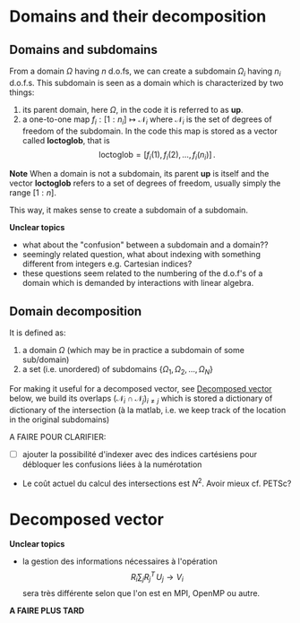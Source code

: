 # Domains and their decomposition

## Domains and subdomains

From a domain $\Omega$ having $n$ d.o.fs, we can create a subdomain $\Omega_i$ having $n_i$ d.o.f.s. This subdomain is seen as a domain which is characterized by two things:
1. its parent domain, here $\Omega$, in the code it is referred to as **up**. 
2. a one-to-one map $f_i : [1:n_i] \mapsto {\mathcal N}_i$ where ${\mathcal N}_i$ is the set of degrees of freedom of the subdomain. In the code this map is stored as a vector called **loctoglob**, that is $$\text{loctoglob} = [f_i(1),\,f_i(2) ,\, \ldots,\, f_i(n_i) ]\,.$$  


**Note** When a domain is not a subdomain, its parent **up** is itself and the vector **loctoglob** refers to a set of degrees of freedom, usually simply the range $[1:n]$. 

This way, it makes sense to create a subdomain of a subdomain.


**Unclear topics** 
- what about the "confusion" between a subdomain and a domain??
- seemingly related question, what about indexing with something different from integers e.g. Cartesian indices? 
- these questions seem related to the numbering of the d.o.f's of a domain which is demanded by interactions with linear algebra. 

## Domain decomposition

It is defined as:
1.  a domain $\Omega$ (which may be in practice a subdomain of some sub/domain)
2. a set (i.e. unordered) of subdomains $\{\Omega_1 ,\, \Omega_2 ,\, \ldots ,\, \Omega_N\}$

For making it useful for a decomposed vector, see [Decomposed vector](#Decomposed-vector) below, we build its overlaps $({\mathcal N}_i \cap {\mathcal N}_j)_{i \neq j}$ which is stored a dictionary of dictionary of the intersection (à la matlab, i.e. we keep track of the location in the original subdomains) 

A FAIRE POUR CLARIFIER:
- [ ] ajouter la possibilité d'indexer avec des indices cartésiens pour débloquer les confusions liées à la numérotation
- Le coût actuel du calcul des intersections est $N^2$. Avoir mieux cf. PETSc? 



# Decomposed vector


**Unclear topics** 
- la gestion des informations nécessaires à l'opération $$R_i \sum_j R_j^T\,U_j \longrightarrow V_i$$ sera très différente selon que l'on est en MPI, OpenMP ou autre. 


**A FAIRE PLUS TARD**


